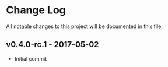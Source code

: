 # Change Log
All notable changes to this project will be documented in this file.

## v0.4.0-rc.1 - 2017-05-02
- Initial commit
